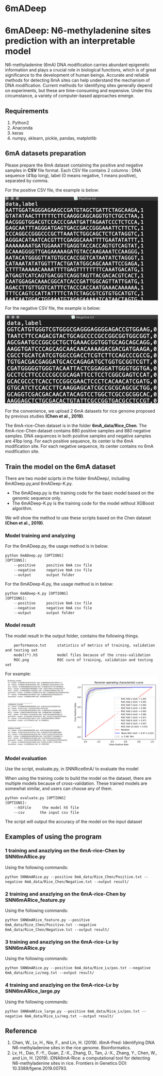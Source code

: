 # 6mADeep
# 6mADeep: N6-methyladenine sites prediction with an interpretable model

N6-methyladenine (6mA) DNA  modification carries abundant epigenetic information and  plays a crucial role in biological functions, which is of great significance to the development of human beings. Accurate and reliable methods for detecting 6mA sites can help understand the mechanism of DNA modification. Current methods for identifying sites generally depend on experiments, but these are time-consuming and expensive. Under this circumstance, a variety of  computer-based approaches emerge.


## Requirements
1. Python2
2. Anaconda 
3. keras
4. numpy, sklearn, pickle, pandas, matplotlib

## 6mA datasets preparation
Please prepare the 6mA dataset containing the positive and negative samples in **CSV** file format.
Each CSV file contains 2 columns : DNA sequence (41bp long), label (0 means negative, 1 means positive), separated by comma.

For the positive CSV file, the example is below:

![pos](https://github.com/Blublu410/6mADeep/blob/master/Image/csvPos.PNG)


For the negative CSV file, the example is below:

![neg](https://github.com/Blublu410/6mADeep/blob/master/Image/csvNeg.PNG)


For the convenience, we upload 2 6mA datasets for rice genome proposed by previous studies **(Chen et al., 2019)**.

The 6mA-rice-Chen dataset is in the folder **6mA_data/Rice_Chen**. The 6mA-rice-Chen dataset contains 880 positive samples and 880 negative samples. DNA sequences in both positive samples and negative samples are 41bp long. For each positive sequence, its center is the 6mA modification site. For each negative sequence, its center contains no 6mA modification site. 

## Train the model on the 6mA dataset
There are two model sciprts in the folder 6mADeep/, including 6mADeep.py,and 6mADeep-K.py.

- The 6mADeep.py is the training code for the basic model based on the genomic sequence only.
- The 6mADeep-K.py is the training code for the model without XGBoost algorithm.

We will show the method to use these scripts based on the Chen dataset **(Chen et al., 2019)**.

### Model training and analyzing

For the 6mADeep.py, the usage method is in below:
```
python 6mADeep.py [OPTIONS]
[OPTIONS]:
	--positive     positive 6mA csv file
	--negative     negative 6mA csv file
	--output       output folder
```

For the 6mADeep-K.py, the usage method is in below:
```
python 6mADeep-K.py [OPTIONS]
[OPTIONS]:
	--positive     positive 6mA csv file
	--negative     negative 6mA csv file
	--output       output folder
```


### Model result
The model result in the output folder, contains the following things.

```
	performance.txt     statistics of metrics of training, validation and testing set
	model(*).h5         model files because of the cross-validation
	ROC.png             ROC cure of training, validation and testing set
```

For example:
![result](https://github.com/yuht4/SNNRice6mA/blob/master/images/S2.PNG "result")

### Model evaluation
Use the script, evaluate.py, in SNNRice6mA/ to evaluate the model

When using the training code to build the model on the dataset, there are multiple models because of cross-validation. These trained models are somewhat similar, and users can choose any of them.

```
python evaluate.py [OPTIONS]
[OPTIONS]:
	--h5File     the model h5 file 
	--csv       the input csv file 
```
 The script will output the accuracy of the model on the input dataset 

## Examples of using the program

### 1 training and anazlying on the 6mA-rice-Chen by SNN6mARice.py

Using the following commands:
```
python SNN6mARice.py --positive 6mA_data/Rice_Chen/Positive.txt --negative 6mA_data/Rice_Chen/Negative.txt --output result/
```

### 2 training and anazlying on the 6mA-rice-Chen by SNN6mARice_feature.py

Using the following commands:
```
python SNN6mARice_feature.py --positive 6mA_data/Rice_Chen/Positive.txt --negative 6mA_data/Rice_Chen/Negative.txt --output result/
```

### 3 training and anazlying on the 6mA-rice-Lv by SNN6mARice.py

Using the following commands:
```
python SNN6mARice.py --positive 6mA_data/Rice_Lv/pos.txt --negative 6mA_data/Rice_Lv/neg.txt --output result/
```
### 4 training and anazlying on the 6mA-rice-Lv by SNN6mARice_large.py

Using the following commands:
```
python SNN6mARice_large.py --positive 6mA_data/Rice_Lv/pos.txt --negative 6mA_data/Rice_Lv/neg.txt --output result/
```

## Reference
1. Chen, W., Lv, H., Nie, F., and Lin, H. (2019). i6mA-Pred: Identifying DNA N6-methyladenine sites in the rice genome. Bioinformatics.
2. Lv, H., Dao, F.-Y., Guan, Z.-X., Zhang, D., Tan, J.-X., Zhang, Y., Chen, W., and Lin, H. (2019). iDNA6mA-Rice: a computational tool for detecting N6-methyladenine sites in rice. Frontiers in Genetics DOI: 10.3389/fgene.2019.00793.
